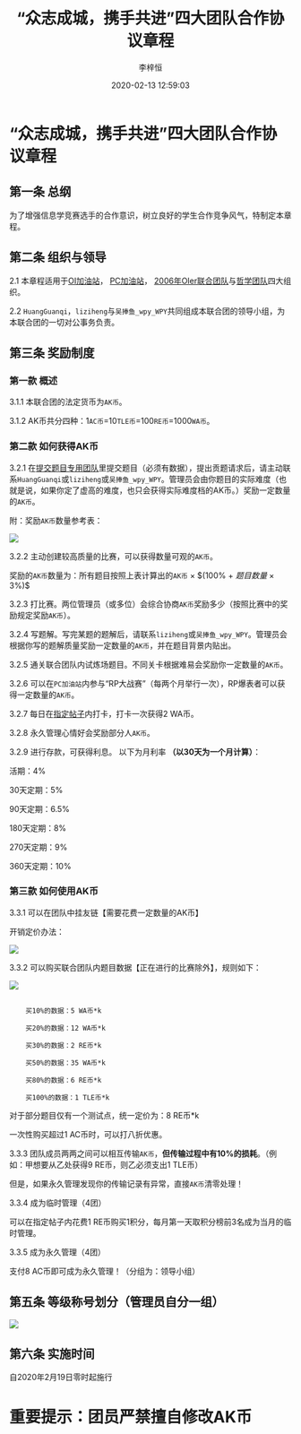 ﻿---
title: “众志成城，携手共进”四大团队合作协议章程
author: 李梓恒
top: true
cover: true
toc: true
mathjax: true
summary: 大家快来看！
tags:
  - 团队文章
categories:
  - 团队文章
coverImg: /medias/banner/0.jpg
abbrlink: 45808
img: /medias/banner/0.jpg
date: 2020-02-13 12:59:03
password:
---
# “众志成城，携手共进”四大团队合作协议章程
## 第一条 总纲
为了增强信息学竞赛选手的合作意识，树立良好的学生合作竞争风气，特制定本章程。
## 第二条 组织与领导
2.1 本章程适用于[OI加油站](https://www.luogu.com.cn/team/16725)，
[PC加油站](https://www.luogu.com.cn/team/23922)，
[2006年OIer联合团队](https://www.luogu.com.cn/team/13374)与[哲学团队](https://www.luogu.com.cn/team/16988)四大组织。

2.2 `HuangGuanqi`，`liziheng`与`吴捧鱼_wpy_WPY`共同组成本联合团的领导小组，为本联合团的一切对公事务负责。
## 第三条 奖励制度
### 第一款 概述
3.1.1 本联合团的法定货币为`AK币`。

3.1.2 AK币共分四种：1`AC币`=10`TLE币`=100`RE币`=1000`WA币`。
### 第二款 如何获得AK币
3.2.1 在[提交题目专用团队](https://www.luogu.com.cn/team/24959)里提交题目（必须有数据），提出贡题请求后，请主动联系`HuangGuanqi`或`liziheng`或`吴捧鱼_wpy_WPY`。管理员会由你题目的实际难度（也就是说，如果你定了虚高的难度，也只会获得实际难度档的AK币。）奖励一定数量的`AK币`。

附：奖励`AK币`数量参考表：

![](https://cdn.luogu.com.cn/upload/image_hosting/dot5oj9r.png)

3.2.2 主动创建较高质量的比赛，可以获得数量可观的`AK币`。

奖励的`AK币`数量为：所有题目按照上表计算出的`AK币` × $(100\% + $题目数量$ × 3\%)$

3.2.3 打比赛。两位管理员（或多位）会综合协商`AK币`奖励多少（按照比赛中的奖励规定奖励`AK币`）。

3.2.4 写题解。写完某题的题解后，请联系`liziheng`或`吴捧鱼_wpy_WPY`。管理员会根据你写的题解质量奖励一定数量的`AK币`，并在题目背景内贴出。

3.2.5 通关联合团队内试炼场题目。不同关卡根据难易会奖励你一定数量的`AK币`。

3.2.6 可以在`PC加油站`内参与“RP大战赛”（每两个月举行一次），RP爆表者可以获得一定数量的`AK币`。

3.2.7 每日在[指定帖子](https://www.luogu.com.cn/discuss/show/116358)内打卡，打卡一次获得2 WA币。

3.2.8 永久管理心情好会奖励部分人`AK币`。

3.2.9 进行存款，可获得利息。
以下为月利率 **（以30天为一个月计算）**：

活期：4%

30天定期：5%

90天定期：6.5%

180天定期：8%

270天定期：9%

360天定期：10%

### 第三款 如何使用AK币

3.3.1 可以在团队中挂友链【需要花费一定数量的AK币】

开销定价办法：

![](https://cdn.luogu.com.cn/upload/image_hosting/r1zitamw.png)

3.3.2 可以购买联合团队内题目数据【正在进行的比赛除外】，规则如下：

![](https://cdn.luogu.com.cn/upload/image_hosting/nt1o9gza.png)
```

    买10%的数据：5 WA币*k

    买20%的数据：12 WA币*k

    买30%的数据：2 RE币*k

    买50%的数据：35 WA币*k

    买80%的数据：6 RE币*k

    买100%的数据：1 TLE币*k
```
对于部分题目仅有一个测试点，统一定价为：8 RE币*k

一次性购买超过1 AC币时，可以打八折优惠。

3.3.3 团队成员两两之间可以相互传输`AK币`，**但传输过程中有10%的损耗**。（例如：甲想要从乙处获得9 RE币，则乙必须支出1 TLE币）

但是，如果永久管理发现你的传输记录有异常，直接`AK币`清零处理！

3.3.4 成为临时管理（$4$团）

可以在指定帖子内花费1 RE币购买$1$积分，每月第一天取积分榜前$3$名成为当月的临时管理。

3.3.5 成为永久管理（$4$团）

支付$8$ AC币即可成为永久管理！（分组为：领导小组）
## 第五条 等级称号划分（管理员自分一组）
![](https://cdn.luogu.com.cn/upload/image_hosting/i90yjjb5.png)

## 第六条 实施时间
自2020年2月19日零时起施行
# 重要提示：团员严禁擅自修改AK币